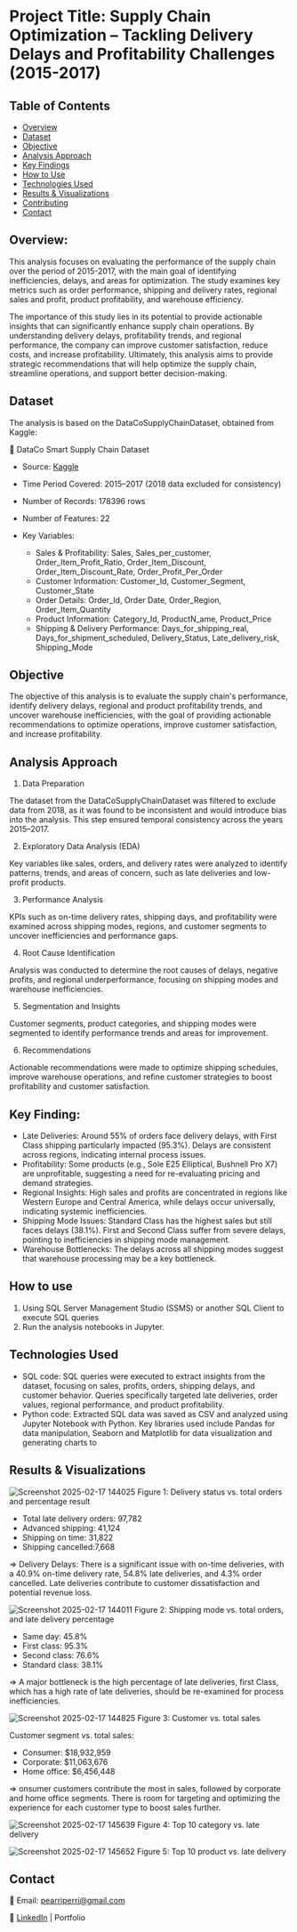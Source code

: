 # Project Title: Supply Chain Optimization – Tackling Delivery Delays and Profitability Challenges (2015-2017) 

## Table of Contents
- [Overview](#overview)
- [Dataset](#dataset)
- [Objective](#objective)
- [Analysis Approach](#analysis-approach)
- [Key Findings](#key-findings)
- [How to Use](#how-to-use)
- [Technologies Used](#technologies-used)
- [Results & Visualizations](#results--visualizations)
- [Contributing](#contributing)
- [Contact](#contact)

## Overview:

This analysis focuses on evaluating the performance of the supply chain over the period of 2015-2017, with the main goal of identifying inefficiencies, delays, and areas for optimization. The study examines key metrics such as order performance, shipping and delivery rates, regional sales and profit, product profitability, and warehouse efficiency.

The importance of this study lies in its potential to provide actionable insights that can significantly enhance supply chain operations. By understanding delivery delays, profitability trends, and regional performance, the company can improve customer satisfaction, reduce costs, and increase profitability. Ultimately, this analysis aims to provide strategic recommendations that will help optimize the supply chain, streamline operations, and support better decision-making.

## Dataset

The analysis is based on the DataCoSupplyChainDataset, obtained from Kaggle:

🔗 DataCo Smart Supply Chain Dataset
- Source: [Kaggle](https://www.kaggle.com/datasets/shashwatwork/dataco-smart-supply-chain-for-big-data-analysis/code)
- Time Period Covered: 2015–2017 (2018 data excluded for consistency)
- Number of Records: 178396 rows
- Number of Features: 22 
- Key Variables:

  + Sales & Profitability: Sales, Sales_per_customer, Order_Item_Profit_Ratio, Order_Item_Discount, Order_Item_Discount_Rate, Order_Profit_Per_Order
  + Customer Information: Customer_Id, Customer_Segment, Customer_State
  + Order Details: Order_Id, Order Date, Order_Region, Order_Item_Quantity
  + Product Information: Category_Id, ProductN_ame, Product_Price
  + Shipping & Delivery Performance: Days_for_shipping_real, Days_for_shipment_scheduled, Delivery_Status, Late_delivery_risk, Shipping_Mode
 
## Objective

The objective of this analysis is to evaluate the supply chain's performance, identify delivery delays, regional and product profitability trends, and uncover warehouse inefficiencies, with the goal of providing actionable recommendations to optimize operations, improve customer satisfaction, and increase profitability.

## Analysis Approach
1. Data Preparation

The dataset from the DataCoSupplyChainDataset was filtered to exclude data from 2018, as it was found to be inconsistent and would introduce bias into the analysis. This step ensured temporal consistency across the years 2015–2017.

2. Exploratory Data Analysis (EDA)

Key variables like sales, orders, and delivery rates were analyzed to identify patterns, trends, and areas of concern, such as late deliveries and low-profit products.

3. Performance Analysis

KPIs such as on-time delivery rates, shipping days, and profitability were examined across shipping modes, regions, and customer segments to uncover inefficiencies and performance gaps.

4. Root Cause Identification

Analysis was conducted to determine the root causes of delays, negative profits, and regional underperformance, focusing on shipping modes and warehouse inefficiencies.

5. Segmentation and Insights

Customer segments, product categories, and shipping modes were segmented to identify performance trends and areas for improvement.

6. Recommendations

Actionable recommendations were made to optimize shipping schedules, improve warehouse operations, and refine customer strategies to boost profitability and customer satisfaction.

## Key Finding: 
-	Late Deliveries: Around 55% of orders face delivery delays, with First Class shipping particularly impacted (95.3%). Delays are consistent across regions, indicating internal process issues.
-	Profitability: Some products (e.g., Sole E25 Elliptical, Bushnell Pro X7) are unprofitable, suggesting a need for re-evaluating pricing and demand strategies.
-	Regional Insights: High sales and profits are concentrated in regions like Western Europe and Central America, while delays occur universally, indicating systemic inefficiencies.
-	Shipping Mode Issues: Standard Class has the highest sales but still faces delays (38.1%). First and Second Class suffer from severe delays, pointing to inefficiencies in shipping mode management.
-	Warehouse Bottlenecks: The delays across all shipping modes suggest that warehouse processing may be a key bottleneck.

## How to use
1. Using SQL Server Management Studio (SSMS) or another SQL Client to execute SQL queries
2. Run the analysis notebooks in Jupyter.

## Technologies Used
- SQL code: SQL queries were executed to extract insights from the dataset, focusing on sales, profits, orders, shipping delays, and customer behavior. Queries specifically targeted late deliveries, order values, regional performance, and product profitability.
- Python code: Extracted SQL data was saved as CSV and analyzed using Jupyter Notebook with Python. Key libraries used include Pandas for data manipulation, Seaborn and Matplotlib for data visualization and generating charts to

## Results & Visualizations

![Screenshot 2025-02-17 144025](https://github.com/user-attachments/assets/b7646344-bbf4-4e83-a152-6aa4ea15f20d)
Figure 1: Delivery status vs. total orders and percentage result 

- Total late delivery orders: 97,782 
- Advanced shipping: 41,124 
- Shipping on time: 31,822 
- Shipping cancelled:7,668  

=> Delivery Delays: There is a significant issue with on-time deliveries, with a 40.9% on-time delivery rate, 54.8% late deliveries, and 4.3% order cancelled. Late deliveries contribute to customer dissatisfaction and potential revenue loss. 

![Screenshot 2025-02-17 144011](https://github.com/user-attachments/assets/ffacb64e-3658-456c-b7e0-a72189c6bb41)
Figure 2: Shipping mode vs. total orders, and late delivery percentage 

- Same day: 45.8% 
- First class: 95.3% 
- Second class: 76.6% 
- Standard class: 38.1%

=> A major bottleneck is the high percentage of late deliveries, first Class, which has a high rate of late deliveries, should be re-examined for process inefficiencies. 

![Screenshot 2025-02-17 144825](https://github.com/user-attachments/assets/74be5e82-1faa-4c2f-9a1c-ffb40d2961bd)
Figure 3: Customer vs. total sales

Customer segment vs. total sales: 
- Consumer: $18,932,959 
- Corporate: $11,063,676 
- Home office: $6,456,448

=> onsumer customers contribute the most in sales, followed by corporate and home office 
segments. There is room for targeting and optimizing the experience for each customer type to boost sales further. 

![Screenshot 2025-02-17 145639](https://github.com/user-attachments/assets/01045d39-5faf-4f4d-8a8f-1d6d1c011f1e)
Figure 4: Top 10 category vs. late delivery 

![Screenshot 2025-02-17 145652](https://github.com/user-attachments/assets/49bf066c-865e-486d-89d4-629d9860ff04)
Figure 5: Top 10 product vs. late delivery 

## Contact

📧 Email: pearriperri@gmail.com

🔗 [LinkedIn](https://www.linkedin.com/in/phan-chenh-6a7ba127a/) | Portfolio
  

